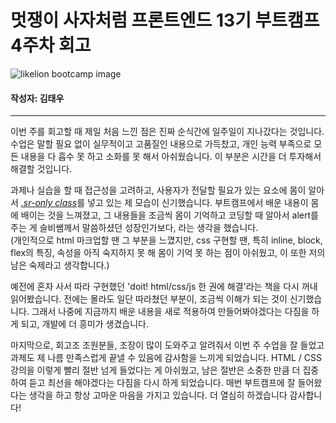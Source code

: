 <!-- 여기에 회고 내용을 작성해주세요 -->

# 멋쟁이 사자처럼 프론트엔드 13기 부트캠프 4주차 회고

![likelion bootcamp image](/home-work/src/assets/images/likelion.jpeg "likelion")

#### 작성자: 김태우

<hr>

이번 주를 회고할 때 제일 처음 느낀 점은 진짜 순식간에 일주일이 지나갔다는 것입니다. 수업은 말할 필요 없이 실무적이고 고품질인 내용으로 가득찼고, 개인 능력 부족으로 모든 내용을 다 흡수 못 하고 소화를 못 해서 아쉬웠습니다. 이 부분은 시간을 더 투자해서 해결할 것입니다.

과제나 실습을 할 때 접근성을 고려하고, 사용자가 전달할 필요가 있는 요소에 몸이 알아서 <u><i>.sr-only class</i></u>를 넣고 있는 제 모습이 신기했습니다. 부트캠프에서 배운 내용이 몸에 배이는 것을 느껴졌고, 그 내용들을 조금씩 몸이 기억하고 코딩할 때 알아서 alert를 주는 게 슬비쌤께서 말씀하셨던 성장인가보다, 라는 생각을 했습니다.<br>
(개인적으로 html 마크업할 땐 그 부분을 느꼈지만, css 구현할 땐, 특히 inline, block, flex의 특징, 속성을 아직 숙지하지 못 해 몸이 기억 못 하는 점이 아쉬웠고, 이 또한 저의 남은 숙제라고 생각합니다.)

예전에 혼자 사서 따라 구현했던 'doit! html/css/js 한 권에 해결'라는 책을 다시 꺼내 읽어봤습니다. 전에는 몰라도 일단 따라쳤던 부분이, 조금씩 이해가 되는 것이 신기했습니다. 그래서 나중에 지금까지 배운 내용을 새로 적용하여 만들어봐야겠다는 다짐을 하게 되고, 개발에 더 흥미가 생겼습니다.

마지막으로, 회고조 조원분들, 조장이 많이 도와주고 알려줘서 이번 주 수업을 잘 들었고 과제도 제 나름 만족스럽게 끝낼 수 있음에 감사함을 느끼게 되었습니다. HTML / CSS 강의을 이렇게 빨리 절반 넘게 들었다는 게 아쉬웠고, 남은 절반은 소중한 만큼 더 집중하여 듣고 최선을 해야겠다는 다짐을 다시 하게 되었습니다. 매번 부트캠프에 잘 들어왔다는 생각을 하고 항상 고마운 마음을 가지고 있습니다. 더 열심히 하겠습니다 감사합니다!
